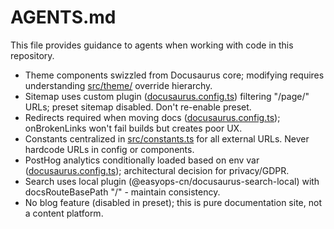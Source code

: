 # AGENTS.md

This file provides guidance to agents when working with code in this repository.

- Theme components swizzled from Docusaurus core; modifying requires understanding [src/theme/](src/theme/) override hierarchy.
- Sitemap uses custom plugin ([docusaurus.config.ts](docusaurus.config.ts:94-107)) filtering "/page/" URLs; preset sitemap disabled. Don't re-enable preset.
- Redirects required when moving docs ([docusaurus.config.ts](docusaurus.config.ts:109-271)); onBrokenLinks won't fail builds but creates poor UX.
- Constants centralized in [src/constants.ts](src/constants.ts) for all external URLs. Never hardcode URLs in config or components.
- PostHog analytics conditionally loaded based on env var ([docusaurus.config.ts](docusaurus.config.ts:84-93)); architectural decision for privacy/GDPR.
- Search uses local plugin (@easyops-cn/docusaurus-search-local) with docsRouteBasePath "/" - maintain consistency.
- No blog feature (disabled in preset); this is pure documentation site, not a content platform.
